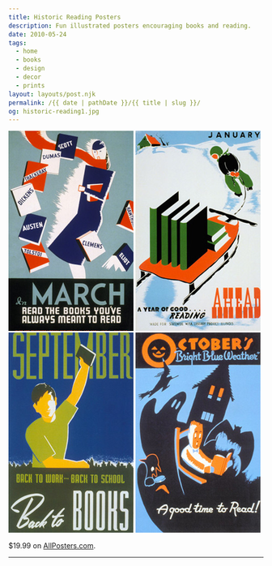 ```yaml
---
title: Historic Reading Posters
description: Fun illustrated posters encouraging books and reading.
date: 2010-05-24
tags: 
  - home
  - books
  - design
  - decor
  - prints
layout: layouts/post.njk
permalink: /{{ date | pathDate }}/{{ title | slug }}/
og: historic-reading1.jpg
---
```


<p>
  <img src="/img/historic-reading1.jpg" alt="In March, read the books you’ve always meant to read" width="247" class="img-left" />
  <img src="/img/historic-reading2.jpg" alt="January, a year of good reading ahead" width="247" />
  <img src="/img/historic-reading3.jpg" alt="September: back to work, back to school, back to books" width="247" class="img-left" />
  <img src="/img/historic-reading4.jpg" alt="October’s bright blue weather: a good time to read!" width="247" />
</p>

$19.99 on [AllPosters.com](http://www.allposters.com/gallery.asp?startat=%2Fgetthumb.asp&CID=33C56D08178F4C0293C20D2421D7461C&txtSearch=historic+reading&imageField2.x=0&imageField2.y=0).

---
